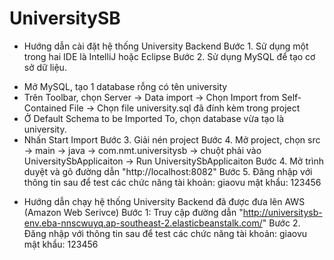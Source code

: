 # UniversitySB
- Hướng dẫn cài đặt hệ thống University Backend
Bước 1. Sử dụng một trong hai IDE là IntelliJ hoặc Eclipse
Bước 2. Sử dụng MySQL để tạo cơ sở dữ liệu.
+ Mở MySQL, tạo 1 database rỗng có tên university
+ Trên Toolbar, chọn Server -> Data import -> Chọn Import from Self-Contained File -> Chọn file university.sql đã đính kèm trong project
+ Ở Default Schema to be Imported To, chọn database vừa tạo là university.
+ Nhấn Start Import
Bước 3. Giải nén project
Bước 4. Mở project, chọn src -> main -> java -> com.nmt.universitysb 
-> chuột phải vào UniversitySbApplicaiton -> Run UniversitySbApplicaiton
Bước 4. Mở trình duyệt và gõ đường dẫn "http://localhost:8082"
Bước 5. Đăng nhập với thông tin sau để test các chức năng
tài khoản: giaovu
mật khẩu: 123456

- Hướng dẫn chạy hệ thống University Backend đã được đưa lên AWS (Amazon Web Serivce)
Bước 1: Truy cập đường dẫn "http://universitysb-env.eba-nnscwuyq.ap-southeast-2.elasticbeanstalk.com/"
Bước 2. Đăng nhập với thông tin sau để test các chức năng
tài khoản: giaovu
mật khẩu: 123456